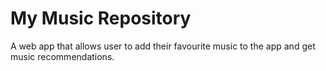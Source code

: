 # My Music Repository
A web app that allows user to add their favourite music to the app and get music recommendations. 


